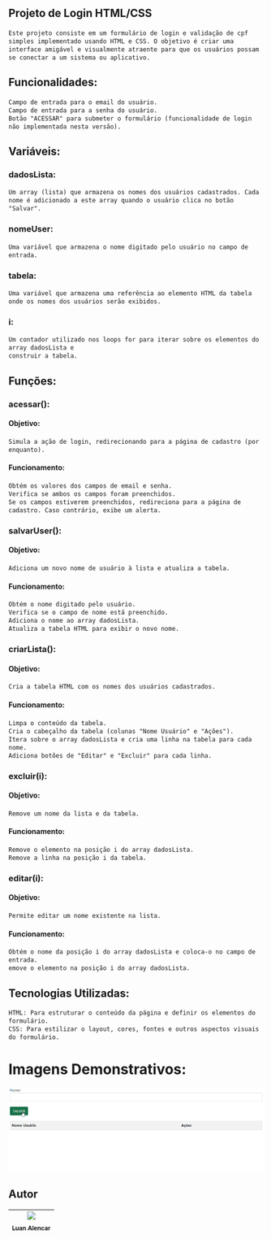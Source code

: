 ## Projeto de Login HTML/CSS

    Este projeto consiste em um formulário de login e validação de cpf simples implementado usando HTML e CSS. O objetivo é criar uma interface amigável e visualmente atraente para que os usuários possam se conectar a um sistema ou aplicativo.



## Funcionalidades:

    Campo de entrada para o email do usuário.
    Campo de entrada para a senha do usuário.
    Botão "ACESSAR" para submeter o formulário (funcionalidade de login não implementada nesta versão).

## Variáveis:

### dadosLista:

    Um array (lista) que armazena os nomes dos usuários cadastrados. Cada nome é adicionado a este array quando o usuário clica no botão "Salvar".

### nomeUser: 

    Uma variável que armazena o nome digitado pelo usuário no campo de entrada.

### tabela:

    Uma variável que armazena uma referência ao elemento HTML da tabela onde os nomes dos usuários serão exibidos.

### i: 

    Um contador utilizado nos loops for para iterar sobre os elementos do array dadosLista e
    construir a tabela.

## Funções:

### acessar():
#### Objetivo: 

    Simula a ação de login, redirecionando para a página de cadastro (por enquanto).

#### Funcionamento:

    Obtém os valores dos campos de email e senha.
    Verifica se ambos os campos foram preenchidos.
    Se os campos estiverem preenchidos, redireciona para a página de cadastro. Caso contrário, exibe um alerta.

### salvarUser():
#### Objetivo:

    Adiciona um novo nome de usuário à lista e atualiza a tabela.

#### Funcionamento:

    Obtém o nome digitado pelo usuário.
    Verifica se o campo de nome está preenchido.
    Adiciona o nome ao array dadosLista.
    Atualiza a tabela HTML para exibir o novo nome.

### criarLista():
#### Objetivo: 

    Cria a tabela HTML com os nomes dos usuários cadastrados.

#### Funcionamento:

    Limpa o conteúdo da tabela.
    Cria o cabeçalho da tabela (colunas "Nome Usuário" e "Ações").
    Itera sobre o array dadosLista e cria uma linha na tabela para cada nome.
    Adiciona botões de "Editar" e "Excluir" para cada linha.

### excluir(i):
#### Objetivo: 

    Remove um nome da lista e da tabela.

#### Funcionamento:

    Remove o elemento na posição i do array dadosLista.
    Remove a linha na posição i da tabela.

### editar(i):
#### Objetivo:

    Permite editar um nome existente na lista.

#### Funcionamento:

    Obtém o nome da posição i do array dadosLista e coloca-o no campo de entrada.
    emove o elemento na posição i do array dadosLista.
    
## Tecnologias Utilizadas:

    HTML: Para estruturar o conteúdo da página e definir os elementos do formulário.
    CSS: Para estilizar o layout, cores, fontes e outros aspectos visuais do formulário.    

# Imagens Demonstrativos:

![gif](img/demo.gif)

## Autor
|  [<img loading="lazy" src="https://avatars.githubusercontent.com/u/140835172?v=4 " width=115><br><sub>Luan Alencar</sub>](https://github.com/luan18alencar) |  
| :---: |

